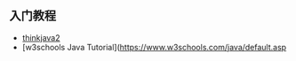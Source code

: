 ## 入门教程

- [thinkjava2](https://greenteapress.com/thinkjava7/thinkjava2.pdf)
- [w3schools Java Tutorial](https://www.w3schools.com/java/default.asp

